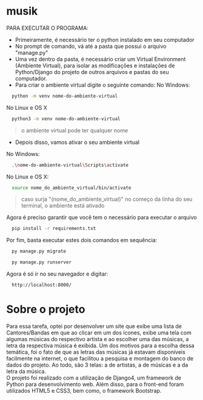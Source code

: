 # musik

PARA EXECUTAR O PROGRAMA:

- Primeiramente, é necessário ter o python instalado em seu computador
- No prompt de comando, vá até a pasta que possui o arquivo "manage.py"
- Uma vez dentro da pasta, é necessário criar um Virtual Environment (Ambiente Virtual), para isolar as modificações e instalações de Python/Django do projeto de outros arquivos e pastas do seu computador.
- Para criar o ambiente virtual digite o seguinte comando:
No Windows:
```sh
  python -m venv nome-do-ambiente-virtual
```
No Linux e OS X
```sh
  python3 -m venv nome-do-ambiente-virtual
```
>o ambiente virtual pode ter qualquer nome

- Depois disso, vamos ativar o seu ambiente virtual

No Windows:
```sh
  .\nome-do-ambiente-virtual\Scripts\activate
```
No Linux e OS X:
```sh
  source nome_do_ambiente_virtual/bin/activate
```
>caso surja "(nome_do_ambiente_virtual)" no começo da linha do seu terminal, o ambiente está ativado

Agora é preciso garantir que você tem o necessário para executar o arquivo
```sh
  pip install -r requirements.txt
```
Por fim, basta executar estes dois comandos em sequência:
```sh
  py manage.py migrate
```
```sh
  py manage.py runserver
```
Agora é só ir no seu navegador e digitar:
```sh
  http://localhost:8000/
```
# Sobre o projeto

  Para essa tarefa, optei por desenvolver um site que exibe uma lista de Cantores/Bandas em que ao clicar em um dos ícones, exibe uma tela com algumas músicas do respectivo artista e ao escolher uma das músicas, a letra da respectiva música é exibida. Um dos motivos para a escolha dessa temática, foi o fato de que as letras das músicas já estavam disponíveis facilmente na internet, o que facilitou a pesquisa e montagem do banco de dados do projeto. Ao todo, são 3 telas: a de artistas, a de músicas e a da letra da música.  
  O projeto foi realizado com a utilização de Django4, um framework de Python para desenvolvimento web. Além disso, para o front-end foram utilizados HTML5 e CSS3, bem como, o framework Bootstrap.   
